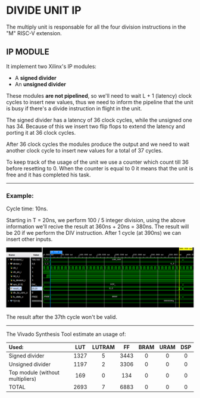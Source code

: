 # DIVIDE UNIT IP

The multiply unit is responsable for all the four division instructions in the "M" RISC-V extension.

## **IP MODULE**

It implement two Xilinx's IP modules:

  * A **signed divider**
  * An **unsigned divider**

These modules **are not pipelined**, so we'll need to wait L + 1 (latency) clock cycles to insert new values, thus we need to 
inform the pipeline that the unit is busy if there's a divide instruction in flight in the unit.

The signed divider has a latency of 36 clock cycles, while the unsigned one has 34. Because of this we insert two flip flops
to extend the latency and porting it at 36 clock cycles.

After 36 clock cycles the modules produce the output and we need to wait another clock cycle to insert new values for a total of 37 cycles.

To keep track of the usage of the unit we use a counter which count till 36 before resetting to 0. When the counter is equal to
0 it means that the unit is free and it has completed his task.

---

### Example:

Cycle time: 10ns.

Starting in T = 20ns, we perform 100 / 5 integer division, using the above information we'll recive the result at 360ns + 20ns = 380ns. The result will be
20 if we perform the DIV instruction. After 1 cycle (at 390ns) we can insert other inputs.

![plot](../Images/DIV_IP_tb.png)

The result after the 37th cycle won't be valid.

---

The Vivado Synthesis Tool estimate an usage of:

| **Used:**                       | LUT    | LUTRAM |  FF   | BRAM | URAM | DSP |
| :--------------------------     | :-:    | :----: | :--:  | :--: | :-:  | :-: |
| Signed divider                  |  1327  |   5    |  3443 |  0   |  0   |  0  |
| Unsigned divider                |  1197  |   2    |  3306 |  0   |  0   |  0  | 
| Top module (without multipliers)|  169   |   0    |  134  |  0   |  0   |  0  |
| TOTAL                           |  2693  |   7    |  6883 |  0   |  0   |  0  |
